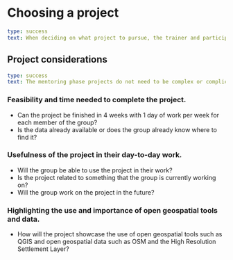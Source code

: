 # Choosing a project
```yaml remark
type: success
text: When deciding on what project to pursue, the trainer and participants must consider both the feasibility and usefulness of the project.
```

## Project considerations
```yaml remark
type: success
text: The mentoring phase projects do not need to be complex or complicated. Even a simple project, as long as it meets all three factors listed below, is ideal.
```

### Feasibility and time needed to complete the project. 
- Can the project be finished in 4 weeks with 1 day of work per week for each member of the group? 
- Is the data already available or does the group already know where to find it? 

### Usefulness of the project in their day-to-day work. 
- Will the group be able to use the project in their work? 
- Is the project related to something that the group is currently working on? 
- Will the group work on the project in the future?

### Highlighting the use and importance of open geospatial tools and data. 
- How will the project showcase the use of open geospatial tools such as QGIS and open geospatial data such as OSM and the High Resolution Settlement Layer?
